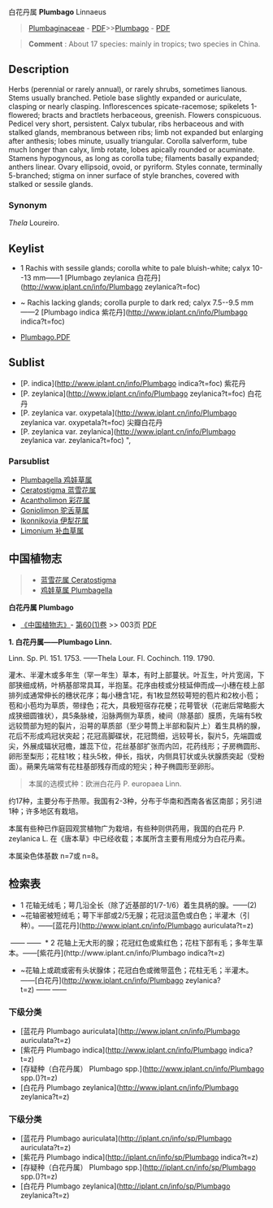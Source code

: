 白花丹属 **Plumbago** Linnaeus

> [Plumbaginaceae](http://www.iplant.cn/info/Plumbaginaceae?t=foc) - [PDF](http://www.iplant.cn/foc/pdf/Plumbaginaceae.pdf)>>[Plumbago](http://www.iplant.cn/info/Plumbago?t=foc) - [PDF](http://www.iplant.cn/foc/pdf/Plumbago.pdf)

> **Comment** : 
> About 17 species: mainly in tropics; two species in China.

## Description

Herbs (perennial or rarely annual), or rarely shrubs, sometimes lianous. Stems usually branched. Petiole base slightly expanded or auriculate, clasping or nearly clasping. Inflorescences spicate-racemose; spikelets 1-flowered; bracts and bractlets herbaceous, greenish. Flowers conspicuous. Pedicel very short, persistent. Calyx tubular, ribs herbaceous and with stalked glands, membranous between ribs; limb not expanded but enlarging after anthesis; lobes minute, usually triangular. Corolla salverform, tube much longer than calyx, limb rotate, lobes apically rounded or acuminate. Stamens hypogynous, as long as corolla tube; filaments basally expanded; anthers linear. Ovary ellipsoid, ovoid, or pyriform. Styles connate, terminally 5-branched; stigma on inner surface of style branches, covered with stalked or sessile glands.

### Synonym
*Thela* Loureiro.

## Keylist

* 1 Rachis with sessile glands; corolla white to pale bluish-white; calyx 10--13 mm——1  [Plumbago zeylanica 白花丹](http://www.iplant.cn/info/Plumbago zeylanica?t=foc)
* ~ Rachis lacking glands; corolla purple to dark red; calyx 7.5--9.5 mm——2  [Plumbago indica 紫花丹](http://www.iplant.cn/info/Plumbago indica?t=foc)

* [Plumbago.PDF](http://www.iplant.cn/foc/pdf/Plumbago.pdf)

## Sublist

* [P.  indica](http://www.iplant.cn/info/Plumbago indica?t=foc)
 紫花丹
* [P.  zeylanica](http://www.iplant.cn/info/Plumbago zeylanica?t=foc)
 白花丹
* [P.  zeylanica var. oxypetala](http://www.iplant.cn/info/Plumbago zeylanica var. oxypetala?t=foc)
 尖瓣白花丹
* [P.  zeylanica var. zeylanica](http://www.iplant.cn/info/Plumbago zeylanica var. zeylanica?t=foc) ",

### Parsublist

* [Plumbagella  鸡娃草属](http://www.iplant.cn/info/Plumbagella?t=foc)
* [Ceratostigma  蓝雪花属](http://www.iplant.cn/info/Ceratostigma?t=foc)
* [Acantholimon  彩花属](Acantholimon-彩花属.md)
* [Goniolimon  驼舌草属](http://www.iplant.cn/info/Goniolimon?t=foc)
* [Ikonnikovia  伊犁花属](http://www.iplant.cn/info/Ikonnikovia?t=foc)
* [Limonium  补血草属](http://www.iplant.cn/info/Limonium?t=foc)

## 中国植物志

> * [蓝雪花属  Ceratostigma](Ceratostigma-蓝雪花属.md)
> * [鸡娃草属  Plumbagella](http://www.iplant.cn/info/Plumbagella?t=z)

**白花丹属 Plumbago**

* [《中国植物志》](http://www.iplant.cn/frps)- [第60(1)卷](http://www.iplant.cn/frps/vol/60(1)) >> 003页 [PDF](http://www.iplant.cn/frps/pdf/60(1)/003y.pdf)

**1. 白花丹属——Plumbago Linn.**

Linn. Sp. Pl. 151. 1753. ——Thela Lour. Fl. Cochinch. 119. 1790.

灌木、半灌木或多年生（罕一年生）草本，有时上部蔓状。叶互生，叶片宽阔，下部狭细成柄，叶柄基部常具耳，半抱茎。花序由枝或分枝延伸而成—小穗在枝上部排列成通常伸长的穗状花序；每小穗含1花，有1枚显然较萼短的苞片和2枚小苞；苞和小苞均为草质，带绿色；花大，具极短宿存花梗；花萼管状（花谢后常略膨大成狭细圆锥状），具5条脉棱，沿脉两侧为草质，棱间（除基部）膜质，先端有5枚远较筒部为短的裂片，沿萼的草质部（至少萼筒上半部和裂片上）着生具柄的腺，花后不形成鸡冠状突起；花冠高脚碟状，花冠筒细，远较萼长，裂片5，先端圆或尖，外展成辐状冠檐，雄蕊下位，花丝基部扩张而内凹，花药线形；子房椭圆形、卵形至梨形；花柱1枚；柱头5枚，伸长，指状，内侧具钉状或头状腺质突起（受粉面）。蒴果先端常有花柱基部残存而成的短尖；种子椭圆形至卵形。

> 本属的选模式种：欧洲白花丹 P. europaea Linn.

约17种，主要分布于热带。我国有2-3种，分布于华南和西南各省区南部；另引进1种；许多地区有栽培。

本属有些种已作庭园观赏植物广为栽培，有些种则供药用，我国的白花丹 P. zeylanica L. 在《唐本草》中已经收载；本属所含主要有用成分为白花丹素。

本属染色体基数 n=7或 n=8。

## 检索表

* 1 花轴无绒毛；萼几沿全长（除了近基部的1/7-1/6）着生具柄的腺。——(2)
* ~花轴密被短绒毛；萼下半部或2/5无腺；花冠淡蓝色或白色；半灌木（引种）。——[蓝花丹](http://www.iplant.cn/info/Plumbago auriculata?t=z)
</td></tr><tr><td>&nbsp;——&nbsp;——&nbsp;</td></tr>
* 2 花轴上无大形的腺；花冠红色或紫红色；花柱下部有毛；多年生草本。——[紫花丹](http://www.iplant.cn/info/Plumbago indica?t=z)

* ~花轴上或疏或密有头状腺体；花冠白色或微带蓝色；花柱无毛；半灌木。——[白花丹](http://www.iplant.cn/info/Plumbago zeylanica?t=z)</td></tr><tr><td>&nbsp;——&nbsp;——&nbsp;</td></tr>
### 下级分类
* [蓝花丹  Plumbago auriculata](http://www.iplant.cn/info/Plumbago auriculata?t=z)
* [紫花丹  Plumbago indica](http://www.iplant.cn/info/Plumbago indica?t=z)
* [存疑种（白花丹属）  Plumbago spp.](http://www.iplant.cn/info/Plumbago spp.()?t=z)
* [白花丹  Plumbago zeylanica](http://www.iplant.cn/info/Plumbago zeylanica?t=z)

### 下级分类
* [蓝花丹  Plumbago auriculata](http://iplant.cn/info/sp/Plumbago auriculata?t=z)
* [紫花丹  Plumbago indica](http://iplant.cn/info/sp/Plumbago indica?t=z)
* [存疑种（白花丹属）  Plumbago spp.](http://iplant.cn/info/sp/Plumbago spp.()?t=z)
* [白花丹  Plumbago zeylanica](http://iplant.cn/info/sp/Plumbago zeylanica?t=z)
